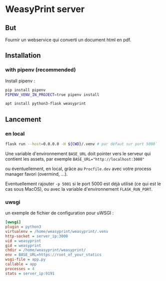 # WeasyPrint server

## But

Fournir un webservice qui converti un document html en pdf.

## Installation
### with pipenv (recommended)

Install pipenv :
```bash
pip install pipenv
PIPENV_VENV_IN_PROJECT=true pipenv install
```

```bash
apt install python3-flask weasyprint
```

## Lancement
### en local

```bash
flask run --host=0.0.0.0 -H ${CWD}/.venv # par défaut sur port 5000`
```

Une variable d'environnement `BASE_URL` doit pointer vers le serveur qui contient les assets,
par exemple `BASE_URL="http://localhost:3000"`

ou éventuellement, en local, grâce au `Procfile.dev` avec votre process manager favori (overmind, …).

Eventuellement rajouter `-p 5001` si le port 5000 est déjà utilisé (ce qui est le cas sous MacOS), ou avec la variable d'environnement `FLASK_RUN_PORT`.

### uwsgi

un exemple de fichier de configuration pour uWSGI :

```INI
[uwsgi]
plugin = python3
virtualenv = /home/weasyprint/weasyprint/.venv
http-socket = server_ip:3000
uid = weasyprint
gid = weasyprint
chdir = /home/weasyprint/weasyprint/
env = BASE_URL=https://root_of_your_statics
wsgi-file = app.py
callable = app
processes = 4
stats = server_ip:9191
```
